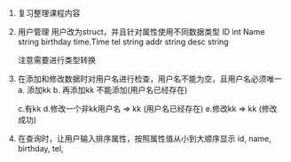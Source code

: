 1. 复习整理课程内容
2. 用户管理
    用户改为struct，并且针对属性使用不同数据类型
    ID int
    Name string
    birthday time.Time
    tel string
    addr string
    desc string

    注意需要进行类型转换
3. 在添加和修改数据时对用户名进行检查，用户名不能为空，且用户名必须唯一
    a. 添加kk
    b. 再添加kk 不能添加(用户名已经存在)

    c.有kk
    d.修改一个非kk用户名 => kk (用户名已经存在)
    e.修改kk => kk (修改成功)
4. 在查询时，让用户输入排序属性，按照属性值从小到大顺序显示
    id, name, birthday, tel,
